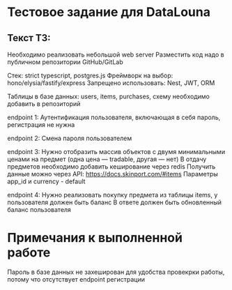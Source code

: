 # Тестовое задание для DataLouna

## Текст ТЗ:

Необходимо реализовать небольшой web server
Разместить код надо в публичном репозитории GitHub/GitLab

Стек: strict typescript, postgres.js
Фреймворк на выбор: hono/elysia/fastify/express
Запрещено использовать: Nest, JWT, ORM

Таблицы в базе данных: users, items, purchases, схему необходимо добавить в репозиторий

endpoint 1:
Аутентификация пользователя, включающая в себя пароль, регистрация не нужна

endpoint 2:
Смена пароля пользователем

endpoint 3:
Нужно отобразить массив объектов с двумя минимальными ценами на предмет (одна цена — tradable, другая — нет)
В отдачу предметов необходимо добавить кеширование через redis
Получить данные можно через API: https://docs.skinport.com/#items
Параметры app_id и currency - default

endpoint 4:
Нужно реализовать покупку предмета из таблицы items, у пользователя должен быть баланс
В ответе должен быть обновленный баланс пользователя

# Примечания к выполненной работе

Пароль в базе данных не захеширован для удобства провекрки работы, потому что отсутствует endpoint регистрации

